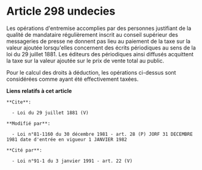 # Article 298 undecies

Les opérations d'entremise accomplies par des personnes justifiant de la qualité de mandataire régulièrement inscrit au
conseil supérieur des messageries de presse ne donnent pas lieu au paiement de la taxe sur la valeur ajoutée lorsqu'elles
concernent des écrits périodiques au sens de la loi du 29 juillet 1881. Les éditeurs des périodiques ainsi diffusés
acquittent la taxe sur la valeur ajoutée sur le prix de vente total au public. 

Pour le calcul des droits à déduction, les opérations ci-dessus sont considérées comme ayant été effectivement taxées.

**Liens relatifs à cet article**

	**Cite**:

	  - Loi du 29 juillet 1881 (V)

	**Modifié par**:

	  - Loi n°81-1160 du 30 décembre 1981 - art. 28 (P) JORF 31 DECEMBRE 1981 date d'entrée en vigueur 1 JANVIER 1982

	**Cité par**:

	  - Loi n°91-1 du 3 janvier 1991 - art. 22 (V)
